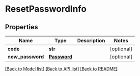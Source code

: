 # ResetPasswordInfo

## Properties
Name | Type | Description | Notes
------------ | ------------- | ------------- | -------------
**code** | **str** |  | [optional] 
**new_password** | [**Password**](Password.md) |  | [optional] 

[[Back to Model list]](../README.md#documentation-for-models) [[Back to API list]](../README.md#documentation-for-api-endpoints) [[Back to README]](../README.md)


